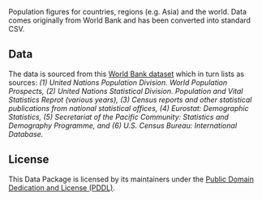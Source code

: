 Population figures for countries, regions (e.g. Asia) and the world. Data comes
originally from World Bank and has been converted into standard CSV.

## Data

The data is sourced from this [World Bank dataset][wb] which in turn lists as
sources: *(1) United Nations Population Division. World Population Prospects,
(2) United Nations Statistical Division. Population and Vital Statistics Reprot
(various years), (3) Census reports and other statistical publications from
national statistical offices, (4) Eurostat: Demographic Statistics, (5)
Secretariat of the Pacific Community: Statistics and Demography Programme, and
(6) U.S. Census Bureau: International Database.*

[wb]: http://data.worldbank.org/indicator/SP.POP.TOTL

## License

This Data Package is licensed by its maintainers under the [Public Domain Dedication and License (PDDL)](http://opendatacommons.org/licenses/pddl/1.0/).
